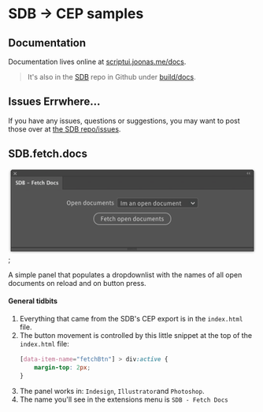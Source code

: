 # SDB → CEP samples

## Documentation

Documentation lives online at [scriptui.joonas.me/docs](https://scriptui.joonas.me/docs).

 > It's also in the [SDB](https://github.com/joonaspaakko/ScriptUI-Dialog-Builder-Joonas) repo in Github under [build/docs](https://github.com/joonaspaakko/ScriptUI-Dialog-Builder-Joonas/tree/master/build/docs).
 
## Issues Errwhere...

If you have any issues, questions or suggestions, you may want to post those over at [the SDB repo/issues](https://github.com/joonaspaakko/ScriptUI-Dialog-Builder-Joonas/issues).
 
## SDB.fetch.docs

![](SDB-fetch-docs-preview.png);

A simple panel that populates a dropdownlist with the names of all open documents on reload and on button press.

#### General tidbits

1. Everything that came from the SDB's CEP export is in the `index.html` file.
2. The button movement is controlled by this little snippet at the top of the `index.html` file:
	```CSS
	[data-item-name="fetchBtn"] > div:active {
		margin-top: 2px;
	}
	```
3. The panel works in: `Indesign`, `Illustrator`and `Photoshop`.
4. The name you'll see in the extensions menu is `SDB - Fetch Docs`
